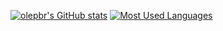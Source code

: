 [![olepbr's GitHub stats](https://github-readme-stats.vercel.app/api?username=olepbr)](https://github.com/anuraghazra/github-readme-stats)
[![Most Used Languages](https://github-readme-stats.vercel.app/api/top-langs/?username=olepbr)](https://github.com/anuraghazra/github-readme-stats)
